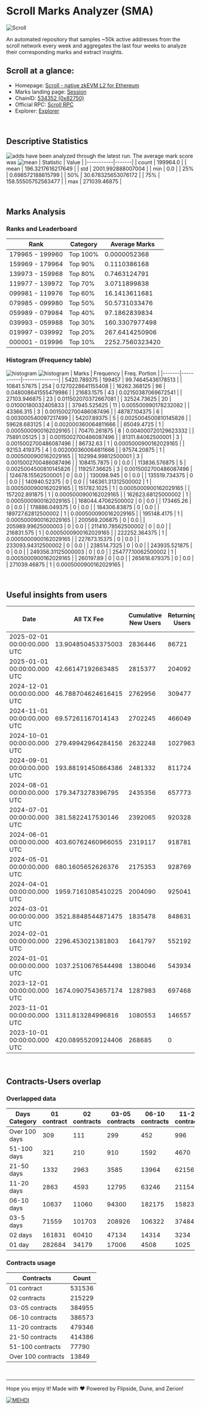 # Scroll Marks Analyzer (SMA)

![Scroll](https://chain-icons.s3.amazonaws.com/scroll.png)

An automated repository that samples ~50k active addresses from the scroll network every week and aggregates the last four weeks to analyze their corresponding marks and extract insights.

## Scroll at a glance:

* Homepage: [Scroll - native zkEVM L2 for Ethereum](https://scroll.io/)
* Marks landing page: [Session](https://scroll.io/sessions)
* ChainID: [534352 (0x82750)](https://chainlist.org/?search=scroll)
* Official RPC: [Scroll RPC](https://rpc.scroll.io)
* Explorer: [Explorer](https://scrollscan.com)

<br>

## Descriptive Statistics
![adds](https://img.shields.io/badge/199964-addresses-yellow) have been analyzed through the latest run.
The average mark score was ![mean](https://img.shields.io/badge/~-196-yellow)
| Statistic | Value |
|-----------|-------|
| count | 199964.0 |
| mean | 196.3217616217649 |
| std | 2001.992888007004 |
| min | 0.0 |
| 25% | 0.698572188615799 |
| 50% | 30.678325653076172 |
| 75% | 158.55505752563477 |
| max | 271039.46875 |


<br>

## Marks Analysis
### Ranks and Leaderboard
| Rank | Category | Average Marks |
|------|----------|---------------|
| 179965 - 199960 | Top 100% | 0.0000052368 |
| 159969 - 179964 | Top 90% | 0.1110386168 |
| 139973 - 159968 | Top 80% | 0.7463124791 |
| 119977 - 139972 | Top 70% | 3.0711899838 |
| 099981 - 119976 | Top 60% | 16.1413611681 |
| 079985 - 099980 | Top 50% | 50.5731033476 |
| 059989 - 079984 | Top 40% | 97.1862839834 |
| 039993 - 059988 | Top 30% | 160.3307977498 |
| 019997 - 039992 | Top 20% | 267.6414250906 |
| 000001 - 019996 | Top 10% | 2252.7560323420 |


### Histogram (Frequency table)
![histogram](./assets/Histogram.jpeg)
![histogram](./assets/Box.jpeg)
| Marks | Frequency | Freq. Portion |
|-------|-----------|---------------|
| 5420.789375 | 199457 | 99.74645436178513 |
| 10841.57875 | 254 | 0.1270228641155408 |
| 16262.368125 | 96 | 0.048008641555479986 |
| 21683.1575 | 43 | 0.02150387069672541 |
| 27103.946875 | 23 | 0.011502070372667081 |
| 32524.73625 | 20 | 0.01000180032405833 |
| 37945.525625 | 11 | 0.005500990178232082 |
| 43366.315 | 3 | 0.0015002700486087496 |
| 48787.104375 | 6 | 0.003000540097217499 |
| 54207.89375 | 5 | 0.0025004500810145826 |
| 59628.683125 | 4 | 0.002000360064811666 |
| 65049.4725 | 1 | 0.0005000900162029165 |
| 70470.261875 | 8 | 0.004000720129623332 |
| 75891.05125 | 3 | 0.0015002700486087496 |
| 81311.84062500001 | 3 | 0.0015002700486087496 |
| 86732.63 | 1 | 0.0005000900162029165 |
| 92153.419375 | 4 | 0.002000360064811666 |
| 97574.20875 | 1 | 0.0005000900162029165 |
| 102994.99812500001 | 3 | 0.0015002700486087496 |
| 108415.7875 | 0 | 0.0 |
| 113836.576875 | 5 | 0.0025004500810145826 |
| 119257.36625 | 3 | 0.0015002700486087496 |
| 124678.15562500001 | 0 | 0.0 |
| 130098.945 | 0 | 0.0 |
| 135519.734375 | 0 | 0.0 |
| 140940.52375 | 0 | 0.0 |
| 146361.31312500002 | 1 | 0.0005000900162029165 |
| 151782.1025 | 1 | 0.0005000900162029165 |
| 157202.891875 | 1 | 0.0005000900162029165 |
| 162623.68125000002 | 1 | 0.0005000900162029165 |
| 168044.47062500002 | 0 | 0.0 |
| 173465.26 | 0 | 0.0 |
| 178886.049375 | 0 | 0.0 |
| 184306.83875 | 0 | 0.0 |
| 189727.62812500002 | 1 | 0.0005000900162029165 |
| 195148.4175 | 1 | 0.0005000900162029165 |
| 200569.206875 | 0 | 0.0 |
| 205989.99625000003 | 0 | 0.0 |
| 211410.78562500002 | 0 | 0.0 |
| 216831.575 | 1 | 0.0005000900162029165 |
| 222252.364375 | 1 | 0.0005000900162029165 |
| 227673.15375 | 0 | 0.0 |
| 233093.94312500002 | 0 | 0.0 |
| 238514.7325 | 0 | 0.0 |
| 243935.521875 | 0 | 0.0 |
| 249356.31125000003 | 0 | 0.0 |
| 254777.10062500002 | 1 | 0.0005000900162029165 |
| 260197.89 | 0 | 0.0 |
| 265618.679375 | 0 | 0.0 |
| 271039.46875 | 1 | 0.0005000900162029165 |


<br>

## Useful insights from users
| Date | All TX Fee | Cumulative New Users | Returning Users | Total Active Users | Total New Users | TXs |
|------|------------|----------------------|-----------------|--------------------|-----------------|-----|
| 2025-02-01 00:00:00.000 UTC | 13.904850453375003 | 2836446 | 86721 | 107790 | 21069 | 763097 |
| 2025-01-01 00:00:00.000 UTC | 42.66147192663485 | 2815377 | 204092 | 256513 | 52421 | 1585569 |
| 2024-12-01 00:00:00.000 UTC | 46.788704624616415 | 2762956 | 309477 | 370188 | 60711 | 2290091 |
| 2024-11-01 00:00:00.000 UTC | 69.57261167014143 | 2702245 | 466049 | 536046 | 69997 | 3006383 |
| 2024-10-01 00:00:00.000 UTC | 279.49942964284156 | 2632248 | 1027963 | 1178879 | 150916 | 13238685 |
| 2024-09-01 00:00:00.000 UTC | 193.88191450864386 | 2481332 | 811724 | 857700 | 45976 | 8778952 |
| 2024-08-01 00:00:00.000 UTC | 179.3473278396795 | 2435356 | 657773 | 701064 | 43291 | 8644875 |
| 2024-07-01 00:00:00.000 UTC | 381.5822417530146 | 2392065 | 920328 | 993276 | 72948 | 10253423 |
| 2024-06-01 00:00:00.000 UTC | 403.60762460966055 | 2319117 | 918781 | 1062545 | 143764 | 9628384 |
| 2024-05-01 00:00:00.000 UTC | 680.1605652626376 | 2175353 | 928769 | 1100032 | 171263 | 10995938 |
| 2024-04-01 00:00:00.000 UTC | 1959.7161085410225 | 2004090 | 925041 | 1093653 | 168612 | 8821687 |
| 2024-03-01 00:00:00.000 UTC | 3521.8848544871475 | 1835478 | 848631 | 1042312 | 193681 | 10061465 |
| 2024-02-01 00:00:00.000 UTC | 2296.453021381803 | 1641797 | 552192 | 813943 | 261751 | 7176974 |
| 2024-01-01 00:00:00.000 UTC | 1037.2510676544498 | 1380046 | 543934 | 635997 | 92063 | 4857519 |
| 2023-12-01 00:00:00.000 UTC | 1674.0907543657174 | 1287983 | 697468 | 904898 | 207430 | 4337003 |
| 2023-11-01 00:00:00.000 UTC | 1311.813284996816 | 1080553 | 146557 | 958425 | 811868 | 4189842 |
| 2023-10-01 00:00:00.000 UTC | 420.08955209124406 | 268685 | 0 | 268685 | 268685 | 1798417 |


<br>

## Contracts-Users overlap

### Overlapped data
| Days Category | 01 contract | 02 contracts | 03-05 contracts | 06-10 contracts | 11-20 contracts | 21-50 contracts | 51-100 contracts | Over 100 contracts | Sum   |
|---------------|-------------|--------------|-----------------|-----------------|-----------------|-----------------|------------------|--------------------|-------|
| Over 100 days | 309 | 111 | 299 | 452 | 996 | 3625 | 7171 | 6475 | 19438 |
| 51-100 days | 321 | 210 | 910 | 1592 | 4670 | 15051 | 20019 | 5007 | 47780 |
| 21-50 days | 1332 | 2963 | 3585 | 13964 | 62156 | 151500 | 38953 | 2187 | 276640 |
| 11-20 days | 2863 | 4593 | 12795 | 63246 | 211546 | 189361 | 10102 | 152 | 494658 |
| 06-10 days | 10637 | 11060 | 94300 | 182175 | 158235 | 47857 | 1374 | 15 | 505653 |
| 03-5 days | 71559 | 101703 | 208926 | 106322 | 37484 | 6268 | 148 | 0 | 532410 |
| 02 days | 161831 | 60410 | 47134 | 14314 | 3234 | 490 | 14 | 0 | 287427 |
| 01 day | 282684 | 34179 | 17006 | 4508 | 1025 | 234 | 9 | 13 | 339658 |

### Contracts usage
| Contracts          | Count   |
|--------------------|---------|
| 01 contract | 531536 |
| 02 contracts | 215229 |
| 03-05 contracts | 384955 |
| 06-10 contracts | 386573 |
| 11-20 contracts | 479346 |
| 21-50 contracts | 414386 |
| 51-100 contracts | 77790 |
| Over 100 contracts | 13849 |


<br>

---
Hope you enjoy it!
Made with ❤️ Powered by Flipside, Dune, and Zerion!

[![MEHDI](https://img.shields.io/badge/M%CE%9EHDI-Zerion-darkblue)](https://flipsidecrypto.xyz/efer/)